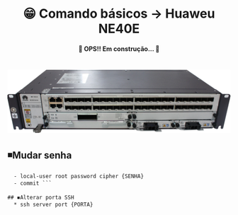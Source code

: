 <h1 align="center">😁 Comando básicos -> Huaweu NE40E</h1>

<h4 align="center">
  🚧 OPS!! Em construção... 🚧
</h4>

<h1 align="center">
  <img alt="ne40e" title="ne40e" src="../img/ne40e.png" />
</h1>

## ◾Mudar senha

```- aaa
  - local-user root password cipher {SENHA}
  - commit ```

## ◾Alterar porta SSH
  * ssh server port {PORTA}
